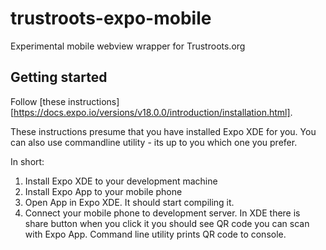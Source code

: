 # trustroots-expo-mobile

Experimental mobile webview wrapper for Trustroots.org

Getting started
---------------

Follow [these instructions][https://docs.expo.io/versions/v18.0.0/introduction/installation.html].

These instructions presume that you have installed Expo XDE for you. You can also use commandline utility - its up to you which one you prefer.

In short:
1. Install Expo XDE to your development machine
2. Install Expo App to your mobile phone
3. Open App in Expo XDE. It should start compiling it.
4. Connect your mobile phone to development server. In XDE there is share button when you click it you should see QR code you can scan with Expo App. Command line utility prints QR code to console.

